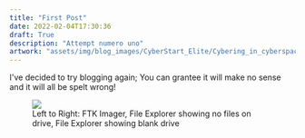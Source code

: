 ```yaml
---
title: "First Post"
date: 2022-02-04T17:30:36
draft: True
description: "Attempt numero uno"
artwork: "assets/img/blog_images/CyberStart_Elite/Cybering_in_cyberspace.png"
---
```

I've decided to try blogging again; You can grantee it will make no sense and it will all be spelt wrong!

<figure>
  <img src="/assets/img/blog_images/air_cooled_drive/FTK.png">
  <figcaption>Left to Right: FTK Imager, File Explorer showing no files on drive, File Explorer showing blank drive</figcaption>
</figure>

